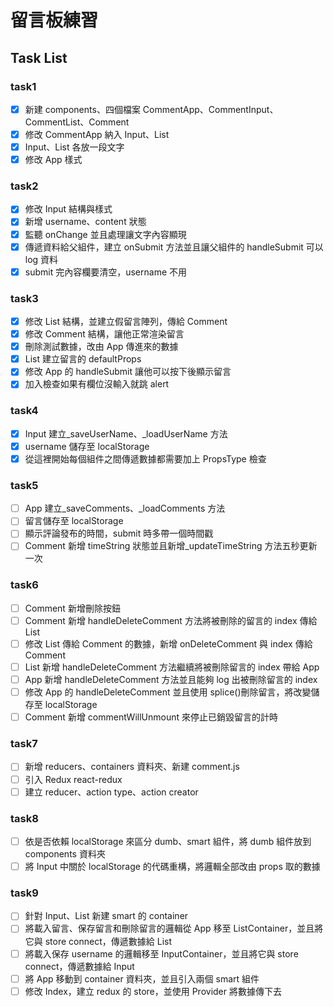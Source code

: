 # 留言板練習

## Task List

### task1

- [x] 新建 components、四個檔案 CommentApp、CommentInput、CommentList、Comment
- [x] 修改 CommentApp 納入 Input、List
- [x] Input、List 各放一段文字
- [x] 修改 App 樣式

### task2

- [x] 修改 Input 結構與樣式
- [x] 新增 username、content 狀態
- [x] 監聽 onChange 並且處理讓文字內容顯現
- [x] 傳遞資料給父組件，建立 onSubmit 方法並且讓父組件的 handleSubmit 可以 log 資料
- [x] submit 完內容欄要清空，username 不用

### task3

- [x] 修改 List 結構，並建立假留言陣列，傳給 Comment
- [x] 修改 Comment 結構，讓他正常渲染留言
- [x] 刪除測試數據，改由 App 傳進來的數據
- [x] List 建立留言的 defaultProps
- [x] 修改 App 的 handleSubmit 讓他可以按下後顯示留言
- [x] 加入檢查如果有欄位沒輸入就跳 alert

### task4

- [x] Input 建立\_saveUserName、\_loadUserName 方法
- [x] username 儲存至 localStorage
- [x] 從這裡開始每個組件之間傳遞數據都需要加上 PropsType 檢查

### task5

- [ ] App 建立\_saveComments、\_loadComments 方法
- [ ] 留言儲存至 localStorage
- [ ] 顯示評論發布的時間，submit 時多帶一個時間戳
- [ ] Comment 新增 timeString 狀態並且新增\_updateTimeString 方法五秒更新一次

### task6

- [ ] Comment 新增刪除按鈕
- [ ] Comment 新增 handleDeleteComment 方法將被刪除的留言的 index 傳給 List
- [ ] 修改 List 傳給 Comment 的數據，新增 onDeleteComment 與 index 傳給 Comment
- [ ] List 新增 handleDeleteComment 方法繼續將被刪除留言的 index 帶給 App
- [ ] App 新增 handleDeleteComment 方法並且能夠 log 出被刪除留言的 index
- [ ] 修改 App 的 handleDeleteComment 並且使用 splice()刪除留言，將改變儲存至 localStorage
- [ ] Comment 新增 commentWillUnmount 來停止已銷毀留言的計時

### task7

- [ ] 新增 reducers、containers 資料夾、新建 comment.js
- [ ] 引入 Redux react-redux
- [ ] 建立 reducer、action type、action creator

### task8

- [ ] 依是否依賴 localStorage 來區分 dumb、smart 組件，將 dumb 組件放到 components 資料夾
- [ ] 將 Input 中關於 localStorage 的代碼重構，將邏輯全部改由 props 取的數據

### task9

- [ ] 針對 Input、List 新建 smart 的 container
- [ ] 將載入留言、保存留言和刪除留言的邏輯從 App 移至 ListContainer，並且將它與 store connect，傳遞數據給 List
- [ ] 將載入保存 username 的邏輯移至 InputContainer，並且將它與 store connect，傳遞數據給 Input
- [ ] 將 App 移動到 container 資料夾，並且引入兩個 smart 組件
- [ ] 修改 Index，建立 redux 的 store，並使用 Provider 將數據傳下去
